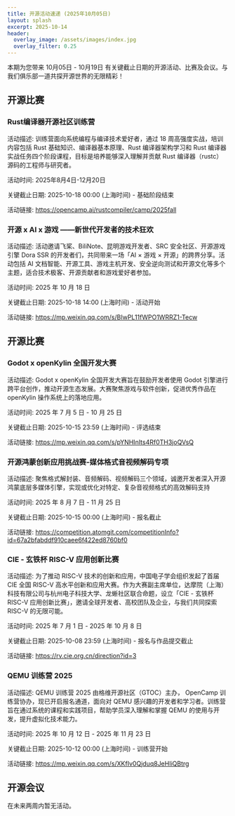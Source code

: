 ```yaml
---
title: 开源活动速递 (2025年10月05日)
layout: splash
excerpt: 2025-10-14
header:
  overlay_image: /assets/images/index.jpg
  overlay_filter: 0.25
---
```


本期为您带来 10月05日 - 10月19日 有关键截止日期的开源活动、比赛及会议。与我们俱乐部一道共探开源世界的无限精彩！

## 开源比赛

### Rust编译器开源社区训练营

活动描述: 训练营面向系统编程与编译技术爱好者，通过 18 周高强度实战，培训内容包括 Rust 基础知识、编译器基本原理、Rust 编译器架构学习和 Rust 编译器实战任务四个阶段课程，目标是培养能够深入理解并贡献 Rust 编译器（rustc）源码的工程师与研究者。

活动时间: 2025年8月4日-12月20日

关键截止日期: 2025-10-18 00:00 (上海时间) - 基础阶段结束

活动链接: https://opencamp.ai/rustcompiler/camp/2025fall

### 开源 x AI x 游戏 ——新世代开发者的技术狂欢

活动描述: 活动邀请飞桨、BiliNote、昆明游戏开发者、SRC 安全社区、开源游戏引擎 Dora SSR 的开发者们，共同带来一场「AI × 游戏 × 开源」的跨界分享。活动包括 AI 文档智能、开源工具、游戏主机开发、安全逆向测试和开源文化等多个主题，适合技术极客、开源贡献者和游戏爱好者参加。

活动时间: 2025 年 10 月 18 日

关键截止日期: 2025-10-18 14:00 (上海时间) - 活动开始

活动链接: https://mp.weixin.qq.com/s/BIwPL11fWPO1WRRZ1-Tecw


## 开源比赛

### Godot x openKylin 全国开发大赛

活动描述: Godot x openKylin 全国开发大赛旨在鼓励开发者使用 Godot 引擎进行跨平台创作，推动开源生态发展。大赛聚焦游戏与软件创新，促进优秀作品在 openKylin 操作系统上的落地应用。

活动时间: 2025 年 7 月 5 日 - 10 月 25 日

关键截止日期: 2025-10-15 23:59 (上海时间) - 评选结束

活动链接: https://mp.weixin.qq.com/s/pYNHInIts4Rf0TH3joQVsQ



### 开源鸿蒙创新应用挑战赛-媒体格式音视频解码专项

活动描述: 聚焦格式解封装、音频解码、视频解码三个领域，诚邀开发者深入开源鸿蒙底层多媒体引擎，实现或优化对特定、复杂音视频格式的高效解码支持

活动时间: 2025 年 8 月 7 日 - 11 月 25 日

关键截止日期: 2025-10-15 00:00 (上海时间) - 报名截止

活动链接: https://competition.atomgit.com/competitionInfo?id=67a2bfabddf910caee6f422ed8760bf0


### CIE - 玄铁杯 RISC-V 应用创新比赛

活动描述: 为了推动 RISC-V 技术的创新和应用，中国电子学会组织发起了首届 CIE 全国 RISC-V 高水平创新和应用大赛。作为大赛副主席单位，达摩院（上海）科技有限公司与杭州电子科技大学、龙蜥社区联合命题，设立「CIE - 玄铁杯 RISC-V 应用创新比赛」，邀请全球开发者、高校团队及企业，与我们共同探索 RISC-V 的无限可能。

活动时间: 2025 年 7 月 1 日 - 2025 年 10 月 8 日

关键截止日期: 2025-10-08 23:59 (上海时间) - 报名与作品提交截止

活动链接: https://rv.cie.org.cn/direction?id=3


### QEMU 训练营 2025

活动描述: QEMU 训练营 2025 由格维开源社区（GTOC）主办， OpenCamp 训练营协办，现已开启报名通道，面向对 QEMU 感兴趣的开发者和学习者。训练营旨在通过系统的课程和实践项目，帮助学员深入理解和掌握 QEMU 的使用与开发，提升虚拟化技术能力。

活动时间: 2025 年 10 月 12 日 - 2025 年 11 月 23 日

关键截止日期: 2025-10-12 00:00 (上海时间) - 训练营开始

活动链接: https://mp.weixin.qq.com/s/XKfIv0Qjduq8JeHIiQBtrg


## 开源会议

在未来两周内暂无活动。

